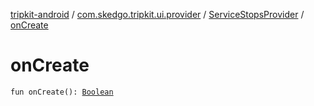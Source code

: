 [tripkit-android](../../index.md) / [com.skedgo.tripkit.ui.provider](../index.md) / [ServiceStopsProvider](index.md) / [onCreate](./on-create.md)

# onCreate

`fun onCreate(): `[`Boolean`](https://kotlinlang.org/api/latest/jvm/stdlib/kotlin/-boolean/index.html)